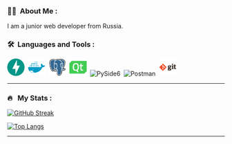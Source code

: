 ### :woman_technologist: &nbsp;About Me :

I am a junior web developer from Russia.


### 🛠 &nbsp;Languages and Tools :

<p>
<img src="https://github.com/devicons/devicon/blob/master/icons/fastapi/fastapi-original.svg" title="FASTAPI" alt="FASTAPI" width="40" height="40"/>&nbsp;
<img src="https://github.com/devicons/devicon/blob/master/icons/docker/docker-plain.svg" title="DOCKER" alt="DOCKER" width="40" height="40"/>&nbsp;
<img src="https://github.com/devicons/devicon/blob/master/icons/postgresql/postgresql-original.svg" title="POSTGRESQL" alt="POSTGRESQL" width="40" height="40"/>&nbsp;
<img src="https://github.com/devicons/devicon/blob/master/icons/qt/qt-original.svg"  title="QT" alt="QT" width="40" height="40"/>&nbsp;
<img src="https://avatars.githubusercontent.com/u/534804?v=4"  title="PySide6" alt="PySide6" width="40" height="40"/>&nbsp;
<img src="https://www.vectorlogo.zone/logos/getpostman/getpostman-icon.svg" title="Postman"  alt="Postman" width="40" height="40"/>&nbsp;
<img src="https://github.com/devicons/devicon/blob/master/icons/git/git-original-wordmark.svg" title="Git" **alt="Git" width="40" height="40"/>&nbsp;
</p>

---

### 🔥 &nbsp; My Stats :
[![GitHub Streak](http://github-readme-streak-stats.herokuapp.com?user=LedxDeliveryFlopp&theme=dark&background=000000)](https://git.io/streak-stats)

[![Top Langs](https://github-readme-stats.vercel.app/api/top-langs/?username=LedxDeliveryFlopp&layout=compact&theme=vision-friendly-dark)](https://github.com/anuraghazra/github-readme-stats)

---
